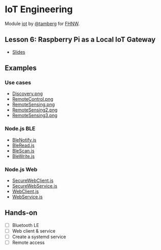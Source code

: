 # IoT Engineering
Module [iot](https://www.fhnw.ch/de/studium/module/9280188) by [@tamberg](https://twitter.com/tamberg) for [FHNW](https://www.fhnw.ch/).

## Lesson 6: Raspberry Pi as a Local IoT Gateway
- [Slides](http://www.tamberg.org/fhnw/2024/hs/IoT06RaspberryPiGateway.pdf)

## Examples
### Use cases
- [Discovery.png](Discovery.png)
- [RemoteControl.png](RemoteControl.png)
- [RemoteSensing.png](RemoteSensing.png)
- [RemoteSensing2.png](RemoteSensing2.png)
- [RemoteSensing3.png](RemoteSensing3.png)

### Node.js BLE
- [BleNotify.js](Nodejs/BleNotify.js)
- [BleRead.js](Nodejs/BleRead.js)
- [BleScan.js](Nodejs/BleScan.js)
- [BleWrite.js](Nodejs/BleWrite.js)

### Node.js Web
- [SecureWebClient.js](Nodejs/SecureWebClient.js)
- [SecureWebService.js](Nodejs/SecureWebService.js)
- [WebClient.js](Nodejs/WebClient.js)
- [WebService.js](Nodejs/WebService.js)

## Hands-on
- [ ] Bluetooth LE
- [ ] Web client & service
- [ ] Create a systemd service
- [ ] Remote access
